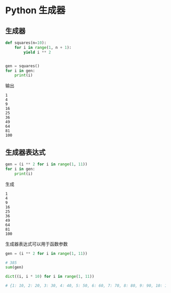 # Python 生成器

## 生成器

```Python
def squares(n=10):
    for i in range(1, n + 1):
        yield i ** 2


gen = squares()
for i in gen:
    print(i)
```

输出

```text
1
4
9
16
25
36
49
64
81
100
```

## 生成器表达式

```python
gen = (i ** 2 for i in range(1, 11))
for i in gen:
    print(i)
```

生成

```text
1
4
9
16
25
36
49
64
81
100
```

生成器表达式可以用于函数参数

```Python
gen = (i ** 2 for i in range(1, 11))

# 385
sum(gen)
```

```Python
dict((i, i * 10) for i in range(1, 11))                                                                         

# {1: 10, 2: 20, 3: 30, 4: 40, 5: 50, 6: 60, 7: 70, 8: 80, 9: 90, 10: 100}
```


